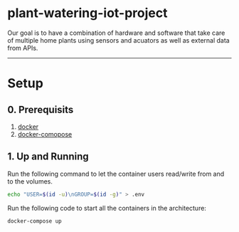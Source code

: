# plant-watering-iot-project
Our goal is to have a combination of hardware and software that take care of multiple home plants using sensors and acuators as well as external data from APIs.


------
# Setup
## 0. Prerequisits
1. [docker](https://docs.docker.com/engine/install/)
1. [docker-comopose](https://docs.docker.com/compose/install/)

## 1. Up and Running
Run the following command to let the container users read/write from and to the volumes.

```bash
echo "USER=$(id -u)\nGROUP=$(id -g)" > .env
```

Run the following code to start all the containers in the architecture:

```bash
docker-compose up
```